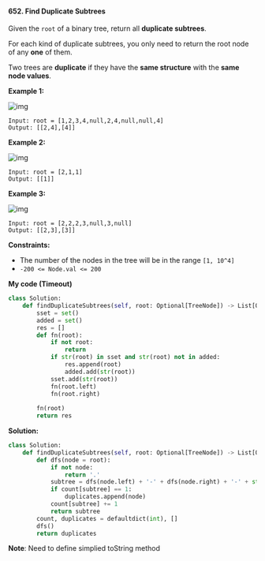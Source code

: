 #### 652. Find Duplicate Subtrees

Given the `root` of a binary tree, return all **duplicate subtrees**.

For each kind of duplicate subtrees, you only need to return the root node of any **one** of them.

Two trees are **duplicate** if they have the **same structure** with the **same node values**.

**Example 1:**

![img](https://assets.leetcode.com/uploads/2020/08/16/e1.jpg)

```
Input: root = [1,2,3,4,null,2,4,null,null,4]
Output: [[2,4],[4]]
```

**Example 2:**

![img](https://assets.leetcode.com/uploads/2020/08/16/e2.jpg)

```
Input: root = [2,1,1]
Output: [[1]]
```

**Example 3:**

![img](https://assets.leetcode.com/uploads/2020/08/16/e33.jpg)

```
Input: root = [2,2,2,3,null,3,null]
Output: [[2,3],[3]]
```

 **Constraints:**

- The number of the nodes in the tree will be in the range `[1, 10^4]`
- `-200 <= Node.val <= 200`



**My code (Timeout)**

```python
class Solution:
    def findDuplicateSubtrees(self, root: Optional[TreeNode]) -> List[Optional[TreeNode]]:
        sset = set()
        added = set()
        res = []
        def fn(root):
            if not root:
                return
            if str(root) in sset and str(root) not in added:
                res.append(root)
                added.add(str(root))
            sset.add(str(root))
            fn(root.left)
            fn(root.right)
            
        fn(root)
        return res
```

**Solution:**

```python
class Solution:
    def findDuplicateSubtrees(self, root: Optional[TreeNode]) -> List[Optional[TreeNode]]:
        def dfs(node = root):
            if not node:
                return '.'
            subtree = dfs(node.left) + '-' + dfs(node.right) + '-' + str(node.val)
            if count[subtree] == 1:
                duplicates.append(node)
            count[subtree] += 1
            return subtree
        count, duplicates = defaultdict(int), []
        dfs()
        return duplicates
```

**Note**: Need to define simplied toString method